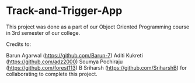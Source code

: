# Track-and-Trigger-App

This project was done as a part of our Object Oriented Programming course in 3rd semester of our college.

Credits to:

Barun Agarwal (https://github.com/Barun-7)
Aditi Kukreti (https://github.com/adz2000)
Soumya Pochiraju (https://github.com/forest113)
B Sriharsh (https://github.com/SriharshB) for collaborating to complete this project.
